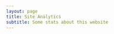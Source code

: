 ```yaml
---
layout: page
title: Site Analytics
subtitle: Some stats about this website
---
```

<body>
<script type="text/javascript" src="//rf.revolvermaps.com/0/0/6.js?i=5klcn9wx04l&amp;m=7&amp;c=e63100&amp;cr1=ffffff&amp;f=arial&amp;l=0&amp;bv=90&amp;lx=-420&amp;ly=420&amp;hi=20&amp;he=7&amp;hc=a8ddff&amp;rs=80" async="async"></script>
</body>
